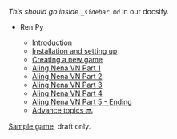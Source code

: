 *This should go inside `_sidebar.md`*  in our docsify.

- Ren'Py

  - [Introduction](introduction.md)
  - [Installation and setting up](installation.md)
  - [Creating a new game](creating_a_new_game.md)
  - [Aling Nena VN Part 1](scene1.md)
  - [Aling Nena VN Part 2](scene2.md)
  - [Aling Nena VN Part 3](scene3.md)
  - [Aling Nena VN Part 4](scene4.md)
  - [Aling Nena VN Part 5 - Ending](scene567.md)
  - [Advance topics :soon:](more.md)

[Sample game](game/), draft only.

